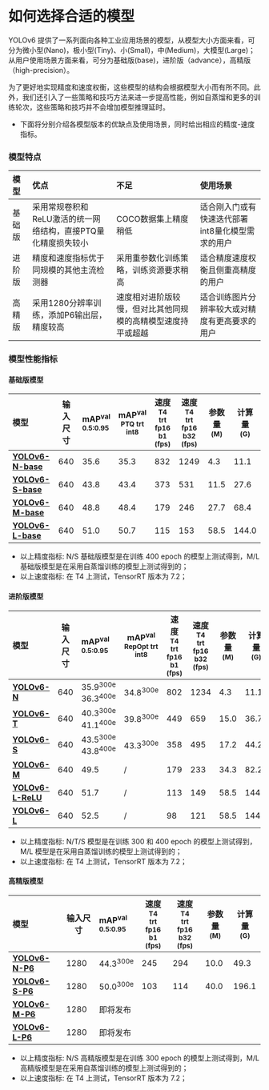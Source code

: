 # 如何选择合适的模型

YOLOv6 提供了一系列面向各种工业应用场景的模型，从模型大小方面来看，可分为微小型(Nano)，极小型(Tiny)、小(Small)，中(Medium)，大模型(Large)；从用户使用场景方面来看，可分为基础版(base)，进阶版（advance），高精版（high-precision）。

为了更好地实现精度和速度权衡，这些模型的结构会根据模型大小而有所不同。此外，我们还引入了一些策略和技巧方法来进一步提高性能，例如自蒸馏和更多的训练轮次，这些策略和技巧并不会增加模型推理延时。


- 下面将分别介绍各模型版本的优缺点及使用场景，同时给出相应的精度-速度指标。

### 模型特点

| 模型   | 优点                                                         | 不足                                                         | 使用场景                                         |
| :----- | :----------------------------------------------------------- | :----------------------------------------------------------- | :----------------------------------------------- |
| 基础版 | 采用常规卷积和ReLU激活的统一网络结构，直接PTQ量化精度损失较小 | COCO数据集上精度稍低                                         | 适合刚入门或有快速迭代部署int8量化模型需求的用户 |
| 进阶版 | 精度和速度指标优于同规模的其他主流检测器                     | 采用重参数化训练策略，训练资源要求稍高   | 适合精度速度权衡且侧重高精度的用户               |
| 高精版 | 采用1280分辨率训练，添加P6输出层，精度较高                   | 速度相对进阶版较慢，但对比其他同规模的高精模型速度持平或超越 | 适合训练图片分辨率较大或对精度有更高要求的用户   |


### 模型性能指标

#### 基础版模型

| 模型                                                         | 输入尺寸 | mAP<sup>val<br/>0.5:0.95 | mAP<sup>val<br/>PTQ trt int8 | 速度<sup>T4<br/>trt fp16 b1 <br/>(fps) | 速度<sup>T4<br/>trt fp16 b32 <br/>(fps) | 参数量<br/><sup> (M) | 计算量<br/><sup> (G) |
| :----------------------------------------------------------- | -------- | :----------------------- | ------------------------ | -------------------------------------- | --------------------------------------- | -------------------- | -------------------- |
| [**YOLOv6-N-base**](https://github.com/meituan/YOLOv6/releases/download/0.2.1/yolov6n_base.pt) | 640      | 35.6                     | 35.3                     | 832                                    | 1249                                    | 4.3                  | 11.1                 |
| [**YOLOv6-S-base**](https://github.com/meituan/YOLOv6/releases/download/0.2.1/yolov6s_base.pt) | 640      | 43.8                     | 43.4                     | 373                                    | 531                                     | 11.5                 | 27.6                 |
| [**YOLOv6-M-base**](https://github.com/meituan/YOLOv6/releases/download/0.2.1/yolov6m_base.pt) | 640      | 48.8                     | 48.4                     | 179                                    | 246                                     | 27.7                 | 68.4                 |
| [**YOLOv6-L-base**](https://github.com/meituan/YOLOv6/releases/download/0.2.1/yolov6l_base.pt) | 640      | 51.0                     | 50.7                     | 115                                    | 153                                     | 58.5                 | 144.0                |

- 以上精度指标: N/S 基础版模型是在训练 400 epoch 的模型上测试得到，M/L 基础版模型是在采用自蒸馏训练的模型上测试得到的；
- 以上速度指标: 在 T4 上测试，TensorRT 版本为 7.2；

#### 进阶版模型

| 模型                                                         | 输入尺寸 | mAP<sup>val<br/>0.5:0.95              | mAP<sup>val<br/>RepOpt trt int8 | 速度<sup>T4<br/>trt fp16 b1 <br/>(fps) | 速度<sup>T4<br/>trt fp16 b32 <br/>(fps) | 参数量<br/><sup> (M) | 计算量<br/><sup> (G) |
| :----------------------------------------------------------- | -------- | :------------------------------------ | ------------------------------- | -------------------------------------- | --------------------------------------- | -------------------- | -------------------- |
| [**YOLOv6-N**](https://github.com/meituan/YOLOv6/releases/download/0.2.1/yolov6n_sim.pt) | 640      | 35.9<sup>300e</sup><br/>36.3<sup>400e | 34.8<sup>300e</sup>             | 802                                    | 1234                                    | 4.3                  | 11.1                 |
| [**YOLOv6-T**](https://github.com/meituan/YOLOv6/releases/download/0.2.0/yolov6t.pt) | 640      | 40.3<sup>300e</sup><br/>41.1<sup>400e | 39.8<sup>300e</sup>             | 449                                    | 659                                     | 15.0                 | 36.7                 |
| [**YOLOv6-S**](https://github.com/meituan/YOLOv6/releases/download/0.2.0/yolov6s.pt) | 640      | 43.5<sup>300e</sup><br/>43.8<sup>400e | 43.3<sup>300e</sup>             | 358                                    | 495                                     | 17.2                 | 44.2                 |
| [**YOLOv6-M**](https://github.com/meituan/YOLOv6/releases/download/0.2.0/yolov6m.pt) | 640      | 49.5                                  | /                               | 179                                    | 233                                     | 34.3                 | 82.2                 |
| [**YOLOv6-L-ReLU**](https://github.com/meituan/YOLOv6/releases/download/0.2.0/yolov6l_relu.pt) | 640      | 51.7                                  | /                               | 113                                    | 149                                     | 58.5                 | 144.0                |
| [**YOLOv6-L**](https://github.com/meituan/YOLOv6/releases/download/0.2.0/yolov6l.pt) | 640      | 52.5                                  | /                               | 98                                     | 121                                     | 58.5                 | 144.0                |

- 以上精度指标: N/T/S 模型是在训练 300 和 400 epoch 的模型上测试得到，M/L 模型是在采用自蒸馏训练的模型上测试得到的；
- 以上速度指标: 在 T4 上测试，TensorRT 版本为 7.2；

#### 高精版模型

| 模型                                                         | 输入尺寸 | mAP<sup>val<br/>0.5:0.95 | 速度<sup>T4<br/>trt fp16 b1 <br/>(fps) | 速度<sup>T4<br/>trt fp16 b32 <br/>(fps) | 参数量<br/><sup> (M) | 计算量<br/><sup> (G) |
| :----------------------------------------------------------- | -------- | :----------------------- | -------------------------------------- | --------------------------------------- | -------------------- | -------------------- |
| [**YOLOv6-N-P6**](https://github.com/meituan/YOLOv6/releases/download/0.2.1/yolov6n6.pt) | 1280     | 44.3<sup>300e</sup><br/> | 245                                    | 294                                     | 10.0                 | 49.3                 |
| [**YOLOv6-S-P6**](https://github.com/meituan/YOLOv6/releases/download/0.2.1/yolov6s6.pt) | 1280     | 50.0<sup>300e</sup><br/> | 103                                    | 114                                     | 40.0                 | 196.1                |
| [**YOLOv6-M-P6**](https://github.com/meituan/YOLOv6/releases/download/0.2.1/yolov6m6.pt) | 1280     | 即将发布                 |                                        |                                         |                      |                      |
| [**YOLOv6-L-P6**](https://github.com/meituan/YOLOv6/releases/download/0.2.1/yolov6l6.pt) | 1280     | 即将发布                 |                                        |                                         |                      |                      |

- 以上精度指标: N/S 高精版模型是在训练 300 epoch 的模型上测试得到，M/L 高精版模型是在采用自蒸馏训练的模型上测试得到的；
- 以上速度指标: 在 T4 上测试，TensorRT 版本为 7.2；